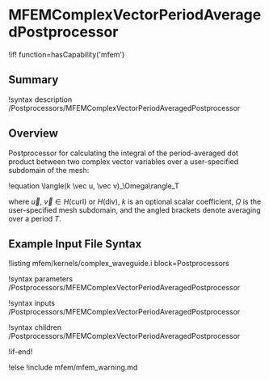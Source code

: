 # MFEMComplexVectorPeriodAveragedPostprocessor

!if! function=hasCapability('mfem')

## Summary

!syntax description /Postprocessors/MFEMComplexVectorPeriodAveragedPostprocessor

## Overview

Postprocessor for calculating the integral of the period-averaged dot product between two complex vector variables over a
user-specified subdomain of the mesh:

!equation
\langle(k \vec u, \vec v)_\Omega\rangle_T

where $\vec u$, $\vec v \in H(\mathrm{curl})$ or $H(\mathrm{div})$, $k$ is an optional scalar coefficient, $\Omega$ is the user-specified mesh subdomain, and the angled brackets denote averaging over a period $T$.

## Example Input File Syntax

!listing mfem/kernels/complex_waveguide.i block=Postprocessors

!syntax parameters /Postprocessors/MFEMComplexVectorPeriodAveragedPostprocessor

!syntax inputs /Postprocessors/MFEMComplexVectorPeriodAveragedPostprocessor

!syntax children /Postprocessors/MFEMComplexVectorPeriodAveragedPostprocessor

!if-end!

!else
!include mfem/mfem_warning.md
